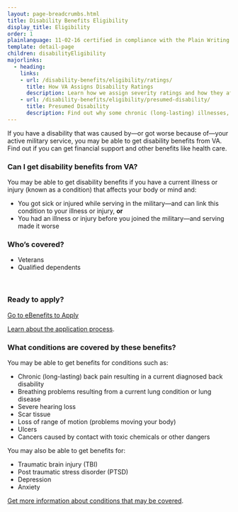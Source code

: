 ```yaml
---
layout: page-breadcrumbs.html
title: Disability Benefits Eligibility
display_title: Eligibility
order: 1
plainlanguage: 11-02-16 certified in compliance with the Plain Writing Act
template: detail-page
children: disabilityEligibility
majorlinks:
  - heading:
    links:
    - url: /disability-benefits/eligibility/ratings/
      title: How VA Assigns Disability Ratings
      description: Learn how we assign severity ratings and how they affect your disability payments.
    - url: /disability-benefits/eligibility/presumed-disability/
      title: Presumed Disability
      description: Find out why some chronic (long-lasting) illnesses, or illnesses caused by contact with toxic chemicals or other hazardous materials, may qualify you for disability benefits.
---
```


<div class="usa-font-lead">

If you have a disability that was caused by—or got worse because of—your active military service, you may be able to get disability benefits from VA. Find out if you can get financial support and other benefits like health care.

</div>

<div class="feature" markdown="1">

### Can I get disability benefits from VA?

You may be able to get disability benefits if you have a current illness or injury (known as a condition) that affects your body or mind and:

- You got sick or injured while serving in the military—and can link this condition to your illness or injury, **or**
- You had an illness or injury before you joined the military—and serving made it worse

### Who’s covered?

- Veterans
- Qualified dependents

</div>

<div markdown="0"><br></div>

### Ready to apply?

<a class="usa-button-primary va-button-primary" href="https://www.ebenefits.va.gov/ebenefits/about/feature?feature=disability-compensation">Go to eBenefits to Apply</a>

[Learn about the application process](/disability-benefits/apply/).


### What conditions are covered by these benefits?

You may be able to get benefits for conditions such as:

- Chronic (long-lasting) back pain resulting in a current diagnosed back disability
- Breathing problems resulting from a current lung condition or lung disease
- Severe hearing loss
- Scar tissue
- Loss of range of motion (problems moving your body)
- Ulcers
- Cancers caused by contact with toxic chemicals or other dangers

You may also be able to get benefits for:
- Traumatic brain injury (TBI)
- Post traumatic stress disorder (PTSD)
- Depression
- Anxiety

[Get more information about conditions that may be covered](http://www.benefits.va.gov/compensation/dbq_ListBySymptom.asp).

<div markdown="0"><br></div>
